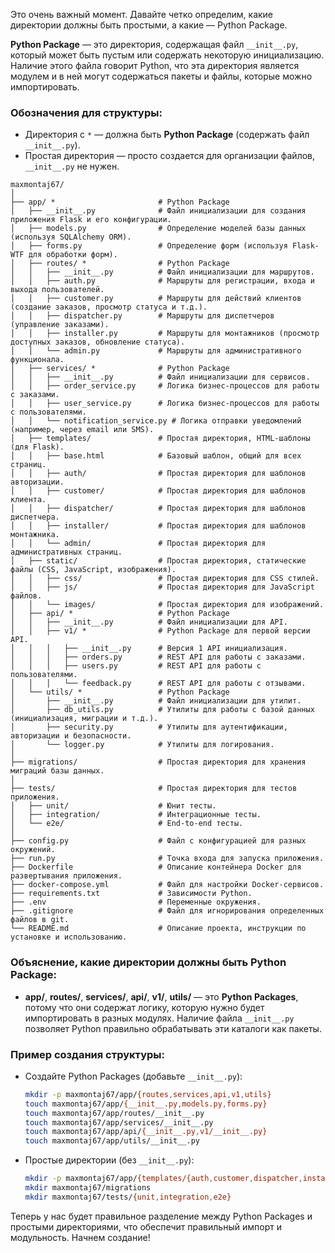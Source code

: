 Это очень важный момент. Давайте четко определим, какие директории должны быть простыми, а какие — Python Package.

**Python Package** — это директория, содержащая файл `__init__.py`, который может быть пустым или содержать некоторую инициализацию. Наличие этого файла говорит Python, что эта директория является модулем и в ней могут содержаться пакеты и файлы, которые можно импортировать.

### Обозначения для структуры:

- Директория с `*` — должна быть **Python Package** (содержать файл `__init__.py`).
- Простая директория — просто создается для организации файлов, `__init__.py` не нужен.

```plaintext
maxmontaj67/
│
├── app/ *                       # Python Package
│   ├── __init__.py              # Файл инициализации для создания приложения Flask и его конфигурации.
│   ├── models.py                # Определение моделей базы данных (используя SQLAlchemy ORM).
│   ├── forms.py                 # Определение форм (используя Flask-WTF для обработки форм).
│   ├── routes/ *                # Python Package
│   │   ├── __init__.py          # Файл инициализации для маршрутов.
│   │   ├── auth.py              # Маршруты для регистрации, входа и выхода пользователей.
│   │   ├── customer.py          # Маршруты для действий клиентов (создание заказов, просмотр статуса и т.д.).
│   │   ├── dispatcher.py        # Маршруты для диспетчеров (управление заказами).
│   │   ├── installer.py         # Маршруты для монтажников (просмотр доступных заказов, обновление статуса).
│   │   └── admin.py             # Маршруты для административного функционала.
│   ├── services/ *              # Python Package
│   │   ├── __init__.py          # Файл инициализации для сервисов.
│   │   ├── order_service.py     # Логика бизнес-процессов для работы с заказами.
│   │   ├── user_service.py      # Логика бизнес-процессов для работы с пользователями.
│   │   └── notification_service.py # Логика отправки уведомлений (например, через email или SMS).
│   ├── templates/               # Простая директория, HTML-шаблоны (для Flask).
│   │   ├── base.html            # Базовый шаблон, общий для всех страниц.
│   │   ├── auth/                # Простая директория для шаблонов авторизации.
│   │   ├── customer/            # Простая директория для шаблонов клиента.
│   │   ├── dispatcher/          # Простая директория для шаблонов диспетчера.
│   │   ├── installer/           # Простая директория для шаблонов монтажника.
│   │   └── admin/               # Простая директория для административных страниц.
│   ├── static/                  # Простая директория, статические файлы (CSS, JavaScript, изображения).
│   │   ├── css/                 # Простая директория для CSS стилей.
│   │   ├── js/                  # Простая директория для JavaScript файлов.
│   │   └── images/              # Простая директория для изображений.
│   ├── api/ *                   # Python Package
│   │   ├── __init__.py          # Файл инициализации для API.
│   │   ├── v1/ *                # Python Package для первой версии API.
│   │   │   ├── __init__.py      # Версия 1 API инициализация.
│   │   │   ├── orders.py        # REST API для работы с заказами.
│   │   │   ├── users.py         # REST API для работы с пользователями.
│   │   │   └── feedback.py      # REST API для работы с отзывами.
│   └── utils/ *                 # Python Package
│       ├── __init__.py          # Файл инициализации для утилит.
│       ├── db_utils.py          # Утилиты для работы с базой данных (инициализация, миграции и т.д.).
│       ├── security.py          # Утилиты для аутентификации, авторизации и безопасности.
│       └── logger.py            # Утилиты для логирования.
│
├── migrations/                  # Простая директория для хранения миграций базы данных.
│
├── tests/                       # Простая директория для тестов приложения.
│   ├── unit/                    # Юнит тесты.
│   ├── integration/             # Интеграционные тесты.
│   └── e2e/                     # End-to-end тесты.
│
├── config.py                    # Файл с конфигурацией для разных окружений.
├── run.py                       # Точка входа для запуска приложения.
├── Dockerfile                   # Описание контейнера Docker для развертывания приложения.
├── docker-compose.yml           # Файл для настройки Docker-сервисов.
├── requirements.txt             # Зависимости Python.
├── .env                         # Переменные окружения.
├── .gitignore                   # Файл для игнорирования определенных файлов в git.
└── README.md                    # Описание проекта, инструкции по установке и использованию.

```

### Объяснение, какие директории должны быть Python Package:
- **app/**, **routes/**, **services/**, **api/**, **v1/**, **utils/** — это **Python Packages**, потому что они содержат логику, которую нужно будет импортировать в разных модулях. Наличие файла `__init__.py` позволяет Python правильно обрабатывать эти каталоги как пакеты.
  
### Пример создания структуры:
- Создайте Python Packages (добавьте `__init__.py`):
  ```bash
  mkdir -p maxmontaj67/app/{routes,services,api,v1,utils}
  touch maxmontaj67/app/{__init__.py,models.py,forms.py}
  touch maxmontaj67/app/routes/__init__.py
  touch maxmontaj67/app/services/__init__.py
  touch maxmontaj67/app/api/{__init__.py,v1/__init__.py}
  touch maxmontaj67/app/utils/__init__.py
  ```

- Простые директории (без `__init__.py`):
  ```bash
  mkdir -p maxmontaj67/app/{templates/{auth,customer,dispatcher,installer,admin},static/{css,js,images}}
  mkdir maxmontaj67/migrations
  mkdir maxmontaj67/tests/{unit,integration,e2e}
  ```

Теперь у нас будет правильное разделение между Python Packages и простыми директориями, что обеспечит правильный импорт и модульность. Начнем создание!